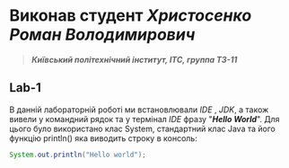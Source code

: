 # Виконав студент ***Хриcтосенко Роман Володимирович***
> ***Київський політехнічний інститут, ІТС, группа ТЗ-11***

## Lab-1

В данній лабораторній роботі ми встановлювали *IDE* , *JDK*, а також вивели у командний рядок та у термінал *IDE* фразу "***Hello World***". Для цього було використано клас System, стандартний клас Java та його функцію println() яка виводить строку в консоль:
```java
System.out.println("Hello world");
```